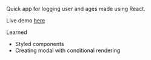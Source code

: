 Quick app for logging user and ages made using React.

Live demo [here](mdesanker.github.io/user-project/)

Learned

- Styled components
- Creating modal with conditional rendering
